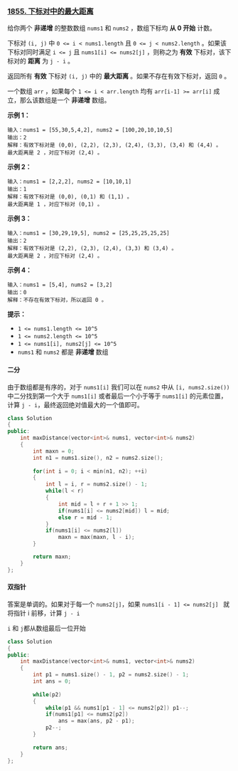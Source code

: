 ### [1855. 下标对中的最大距离](https://leetcode-cn.com/contest/weekly-contest-240/problems/maximum-distance-between-a-pair-of-values/)



给你两个 **非递增** 的整数数组 `nums1` 和 `nums2` ，数组下标均 **从 0 开始** 计数。

下标对 `(i, j)` 中 `0 <= i < nums1.length` 且 `0 <= j < nums2.length` 。如果该下标对同时满足 `i <= j` 且 `nums1[i] <= nums2[j]` ，则称之为 **有效** 下标对，该下标对的 **距离** 为 `j - i` 。

返回所有 **有效** 下标对 `(i, j)` 中的 **最大距离** 。如果不存在有效下标对，返回 `0` 。

一个数组 `arr` ，如果每个 `1 <= i < arr.length` 均有 `arr[i-1] >= arr[i]` 成立，那么该数组是一个 **非递增** 数组。

 

**示例 1：**

```
输入：nums1 = [55,30,5,4,2], nums2 = [100,20,10,10,5]
输出：2
解释：有效下标对是 (0,0), (2,2), (2,3), (2,4), (3,3), (3,4) 和 (4,4) 。
最大距离是 2 ，对应下标对 (2,4) 。
```

**示例 2：**

```
输入：nums1 = [2,2,2], nums2 = [10,10,1]
输出：1
解释：有效下标对是 (0,0), (0,1) 和 (1,1) 。
最大距离是 1 ，对应下标对 (0,1) 。
```

**示例 3：**

```
输入：nums1 = [30,29,19,5], nums2 = [25,25,25,25,25]
输出：2
解释：有效下标对是 (2,2), (2,3), (2,4), (3,3) 和 (3,4) 。
最大距离是 2 ，对应下标对 (2,4) 。
```

**示例 4：**

```
输入：nums1 = [5,4], nums2 = [3,2]
输出：0
解释：不存在有效下标对，所以返回 0 。
```

 

**提示：**

- `1 <= nums1.length <= 10^5`
- `1 <= nums2.length <= 10^5`
- `1 <= nums1[i], nums2[j] <= 10^5`
- `nums1` 和 `nums2` 都是 **非递增** 数组



#### 二分

由于数组都是有序的，对于 `nums1[i]` 我们可以在 `nums2` 中从 `[i, nums2.size())` 中二分找到第一个大于 `nums1[i]` 或者最后一个小于等于 `nums1[i]` 的元素位置，计算 `j - i`，最终返回绝对值最大的一个值即可。

```cpp
class Solution 
{
public:
    int maxDistance(vector<int>& nums1, vector<int>& nums2) 
    {
        int maxn = 0;
        int n1 = nums1.size(), n2 = nums2.size();
        
        for(int i = 0; i < min(n1, n2); ++i)
        {
            int l = i, r = nums2.size() - 1;
            while(l < r)
            {
                int mid = l + r + 1 >> 1;
                if(nums1[i] <= nums2[mid]) l = mid;
                else r = mid - 1;
            }
            if(nums1[i] <= nums2[l]) 
                maxn = max(maxn, l - i);
        }

        return maxn;
    }
};
```



#### 双指针

答案是单调的。如果对于每一个 `nums2[j]`，如果  `nums1[i - 1] <= nums2[j] ` 就将指针 i 前移，计算 `j - i` 

`i` 和 `j`都从数组最后一位开始

```cpp
class Solution 
{
public:
    int maxDistance(vector<int>& nums1, vector<int>& nums2) 
    {
        int p1 = nums1.size() - 1, p2 = nums2.size() - 1;
        int ans = 0;
        
        while(p2)
        {
            while(p1 && nums1[p1 - 1] <= nums2[p2]) p1--;
            if(nums1[p1] <= nums2[p2]) 
                ans = max(ans, p2 - p1);
            p2--;
        }
        
        return ans;
    }
};
```

